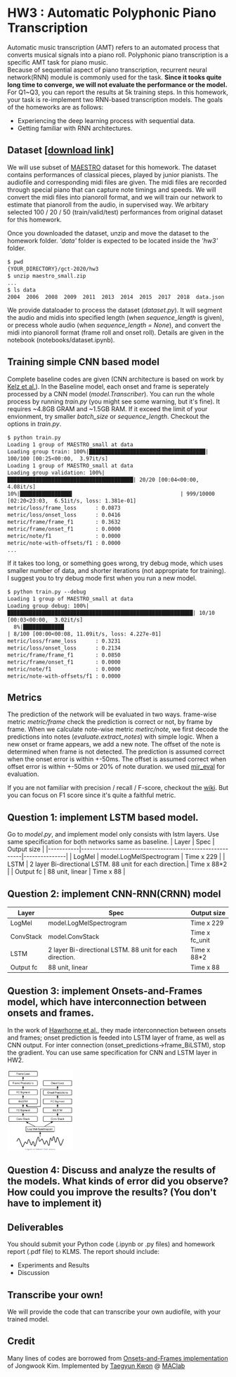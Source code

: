 # HW3 : Automatic Polyphonic Piano Transcription

Automatic music transcription (AMT) refers to an automated process that converts musical signals into a piano roll. Polyphonic piano transcription is a specific AMT task for piano music.  
Because of sequential aspect of piano transcription, recurrent neural network(RNN) module is commonly used for the task.
**Since it tooks quite long time to converge, we will not evaluate the performance or the model.**
For Q1~Q3, you can report the results at 5k training steps.
In this homework, your task is re-implement two RNN-based transcription models. The goals of the homeworks are as follows:

* Experiencing the deep learning process with sequential data.
* Getting familiar with RNN architectures.

## Dataset [[download link]](https://drive.google.com/file/d/185czlGZGXdDu8lFCnpe5nLpyZtKuao_p/view?usp=sharing)
We will use subset of [MAESTRO](https://magenta.tensorflow.org/datasets/maestro) dataset for this homework. The dataset contains performances of classical pieces, played by junior pianists. The audiofile and corresponding midi files are given. The midi files are recorded through special piano that can capture note timings and speeds.
We will convert the midi files into pianoroll format, and we will train our network to estimate that pianoroll from the audio, in supervised way.
We arbitary selected 100 / 20 / 50 (train/valid/test) performances from original dataset for this homework.

Once you downloaded the dataset, unzip and move the dataset to the homework folder. *'data'* folder is expected to be located inside the *'hw3'* folder.

```
$ pwd
{YOUR_DIRECTORY}/gct-2020/hw3
$ unzip maestro_small.zip
...
$ ls data
2004  2006  2008  2009  2011  2013  2014  2015  2017  2018  data.json
```

We provide dataloader to process the dataset (*dataset.py*). It will segment the audio and midis into specified length (when *sequence_length* is given), or precess whole audio (when *sequence_length = None*), and convert the midi into pianoroll format (frame roll and onset roll). Details are given in the notebook (notebooks/dataset.ipynb).

## Training simple CNN based model
Complete baseline codes are given (CNN architecture is based on work by [Kelz et al.](https://arxiv.org/pdf/1612.05153.pdf)). In the Baseline model, each onset and frame is seperately processed by a CNN model (*model.Transcriber*). You can run the whole process by running *train.py* (you might see some warning, but it's fine). It requires ~4.8GB GRAM and ~1.5GB RAM. If it exceed the limit of your envionment, try smaller *batch_size* or *sequence_length*. Checkout the options in *train.py*.
```
$ python train.py
Loading 1 group of MAESTRO_small at data
Loading group train: 100%|█████████████████████████████████████| 100/100 [00:25<00:00,  3.97it/s]
Loading 1 group of MAESTRO_small at data
Loading group validation: 100%|████████████████████████████████████████| 20/20 [00:04<00:00,  4.08it/s]
10%|████████████████▌                                  | 999/10000 [02:20<23:03,  6.51it/s, loss: 1.381e-01]
metric/loss/frame_loss      : 0.0873
metric/loss/onset_loss      : 0.0416
metric/frame/frame_f1       : 0.3632
metric/frame/onset_f1       : 0.0000
metric/note/f1              : 0.0000
metric/note-with-offsets/f1 : 0.0000
...
```

If it takes too long, or something goes wrong, try debug mode, which uses smaller number of data, and shorter iterations (not appropriate for training). I suggest you to try debug mode first when you run a new model.
```
$ python train.py --debug
Loading 1 group of MAESTRO_small at data
Loading group debug: 100%|███████████████████████████████████████████████████████████| 10/10 [00:03<00:00,  3.02it/s]
  8%|█████████████                                                                 | 8/100 [00:00<00:08, 11.09it/s, loss: 4.227e-01]
metric/loss/frame_loss      : 0.3231
metric/loss/onset_loss      : 0.2134
metric/frame/frame_f1       : 0.0850
metric/frame/onset_f1       : 0.0000
metric/note/f1              : 0.0000
metric/note-with-offsets/f1 : 0.0000
```

## Metrics
The prediction of the network will be evaluated in two ways.
frame-wise metric *metric/frame* check the prediction is correct or not, by frame by frame.
When we calculate note-wise metric *metirc/note*, we first decode the predictions into notes (*evaluate.extract_notes*) with simple logic. When a new onset or frame appears, we add a new note. The offset of the note is determined when frame is not detected. The prediction is assumed correct when the onset error is within +-50ms. The offset is assumed correct when offset error is within +-50ms or 20% of note duration. we used [mir_eval](https://craffel.github.io/mir_eval/) for evaluation.

If you are not familiar with precision / recall / F-score, checkout the [wiki](https://en.wikipedia.org/wiki/F-score). But you can focus on F1 score since it's quite a faithful metric.

## Question 1: implement LSTM based model.
Go to *model.py*, and implement model only consists with lstm layers. Use same specification for  both networks same as baseline. 
| Layer     | Spec                                                    | Output size   |
|-----------|---------------------------------------------------------|---------------|
| LogMel    | model.LogMelSpectrogram                                 | Time x 229    |
| LSTM      | 2 layer Bi-directional LSTM. 88 unit for each direction.| Time x 88\*2   |
| Output fc | 88 unit, linear                                         | Time x 88     |


## Question 2: implement CNN-RNN(CRNN) model
| Layer     | Spec                                                    | Output size   |
|-----------|---------------------------------------------------------|---------------|
| LogMel    | model.LogMelSpectrogram                                 | Time x 229    |
| ConvStack | model.ConvStack                                         | Time x fc_unit|
| LSTM      | 2 layer Bi-directional LSTM. 88 unit for each direction.| Time x 88\*2   |
| Output fc | 88 unit, linear                                         | Time x 88     |

## Question 3: implement Onsets-and-Frames model, which have interconnection between onsets and frames.
In the work of [Hawrhorne et al.](https://arxiv.org/abs/1710.11153), they made interconnection between onsets and frames; onset prediction is feeded into LSTM layer of frame, as well as CNN output. For inter connection (onset_predictions->frame_BiLSTM), stop the gradient. You can use same specification for CNN and LSTM layer in HW2.

<img src="onf.PNG" width="150">


## Question 4: Discuss and analyze the results of the models. What kinds of error did you observe? How could you improve the results? (You don't have to implement it) 

## Deliverables
You should submit your Python code (.ipynb or .py files) and homework report (.pdf file) to KLMS. The report should include:

* Experiments and Results
* Discussion

## Transcribe your own!
We will provide the code that can transcribe your own audiofile, with your trained model.


## Credit
Many lines of codes are borrowed from [Onsets-and-Frames implementation](https://github.com/jongwook/onsets-and-frames) of Jongwook Kim. Implemented by [Taegyun Kwon](https://taegyunkwon.github.io/) @ [MAClab](https://mac.kaist.ac.kr/)
